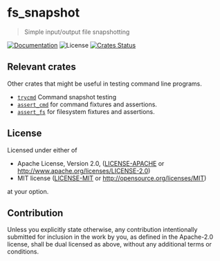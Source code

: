 # fs_snapshot

> Simple input/output file snapshotting

[![Documentation](https://img.shields.io/badge/docs-master-blue.svg)][Documentation]
![License](https://img.shields.io/crates/l/fs_snapshot.svg)
[![Crates Status](https://img.shields.io/crates/v/fs_snapshot.svg)](https://crates.io/crates/fs_snapshot)

## Relevant crates

Other crates that might be useful in testing command line programs.
* [`trycmd`](https://crates.io/crates/trycmd) Command snapshot testing
* [`assert_cmd`](https://crates.io/crates/assert_cmd) for command fixtures and assertions.
* [`assert_fs`](https://crates.io/crates/assert_fs) for filesystem fixtures and assertions.

## License

Licensed under either of

 * Apache License, Version 2.0, ([LICENSE-APACHE](LICENSE-APACHE) or http://www.apache.org/licenses/LICENSE-2.0)
 * MIT license ([LICENSE-MIT](LICENSE-MIT) or http://opensource.org/licenses/MIT)

at your option.

## Contribution

Unless you explicitly state otherwise, any contribution intentionally
submitted for inclusion in the work by you, as defined in the Apache-2.0
license, shall be dual licensed as above, without any additional terms or
conditions.

[Crates.io]: https://crates.io/crates/fs_snapshot
[Documentation]: https://docs.rs/fs_snapshot
